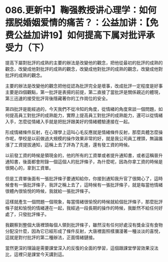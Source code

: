 # 086.更新中】鞠强教授讲心理学：如何摆脱婚姻爱情的痛苦？：公益加讲：【免费公益加讲19】如何提高下属对批评承受力（下）

提高下屬對批評的成熟的主要的辦法是改變他的觀念，把他從最初的批評的成熟的觀念，改變成他對批評的成熟的觀念，改變成他對批評的成熟的觀念，改變成他對批評的成熟的觀念。

主要的辦法是改變他的觀念把他從認為批評完全是壞事，改成批評一定程度是好事主要是四個觀點，第一批評是表揚的前提，第二直接了當批評是關係親近的體現，第三迅速的接受批評背後隱藏著你的工作崗位的安全。

第四批評是能經過的，今天我們不從冷知的角度，從情緒的角度來談一個問題，如何提高員工對批評的成熟能力，實際上提高員工對批評的成熟能力，還可以從情緒入手，怎麼從情緒入手就是把批評跟美好的情緒體驗連接在一起。

形成情緒條件反射，在心理學上這叫心毛反應就是情緒條件反射，那麼具體怎麼操作呢，學校是以前做過大規模的操作效果非常的好，就是我公司員工裡頭，無論誰漲了工資提拔通知，這稱上去了評為了先進，還有發工資的時候。

以前發工資的時候是領現金的，他的所有的工資單或者提升通知書，或者這稱晉升通知書，後面都會附錄一個這個人的批評條子，為什麼呢，因為你拿工資的時候是很開心的，拿到工資單。

但是工資單後面有一張批評條子要通知給你，你接到通知我升官了很開心了，這時候會有一張批評條子，我評之稱上去了，這時候有一張批評條子，就是每當他情緒很體內很愉悅的時候，我就給一張批評條子。

這樣就產生一個問題一個現象，每當情緒很愉悅的時候就給個批評條子，那麼批評條子就和愉悅的情緒連在一起，我經過一段長期的操作的時候，我斷然不給任何好處了，只發批評條子。

我觀察到整個大唐裡頭每個人領到批評條子，雖然沒有任何好處沒有獎金沒有食物分配沒什麼，因為它已經形成了條件反射，大唐裡面照樣瀰漫著一種淡淡的喜悅，這就是對付批評的第二種辦法，正面情緒鏈接。

當然更深的理論是需要課堂深入的反復的全面的學習，這個跟課堂學習效果沒法比，這裡只是課堂今天講到這。